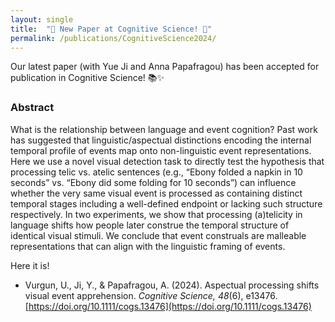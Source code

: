 ```yaml
---
layout: single
title:  "🚨 New Paper at Cognitive Science! 🚨"
permalink: /publications/CognitiveScience2024/
---
```


Our latest paper (with Yue Ji and Anna Papafragou) has been accepted for publication in Cognitive Science! 📚✨

### Abstract

What is the relationship between language and event cognition? Past work has suggested that linguistic/aspectual distinctions encoding the internal temporal profile of events map onto non-linguistic event representations. Here we use a novel visual detection task to directly test the hypothesis that processing telic vs. atelic sentences (e.g., “Ebony folded a napkin in 10 seconds” vs. “Ebony did some folding for 10 seconds”) can influence whether the very same visual event is processed as containing distinct temporal stages including a well-defined endpoint or lacking such structure respectively. In two experiments, we show that processing (a)telicity in language shifts how people later construe the temporal structure of identical visual stimuli. We conclude that event construals are malleable representations that can align with the linguistic framing of events.

Here it is!

-  Vurgun, U., Ji, Y., & Papafragou, A. (2024). Aspectual processing shifts visual event apprehension. *Cognitive Science, 48*(6), e13476. [https://doi.org/10.1111/cogs.13476](https://doi.org/10.1111/cogs.13476)